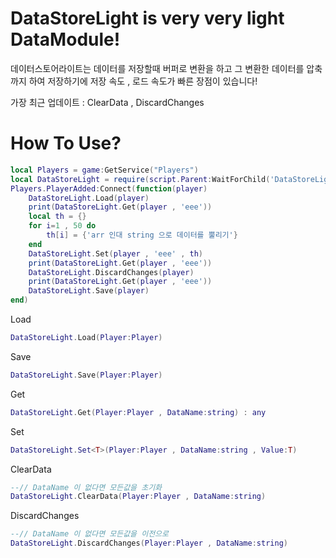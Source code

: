# DataStoreLight is very very light DataModule!

데이터스토어라이트는 데이터를 저장할때 버퍼로 변환을 하고 그 변환한 데이터를 압축까지 하여 저장하기에 저장 속도 , 로드 속도가 빠른 장점이 있습니다!

가장 최근 업데이트 : ClearData  , DiscardChanges


# How To Use?

```lua
local Players = game:GetService("Players")
local DataStoreLight = require(script.Parent:WaitForChild('DataStoreLight'))
Players.PlayerAdded:Connect(function(player)
    DataStoreLight.Load(player)
    print(DataStoreLight.Get(player , 'eee'))
    local th = {}
	for i=1 , 50 do
		th[i] = {'arr 인대 string 으로 데이터를 뿔리기'}
	end
    DataStoreLight.Set(player , 'eee' , th)
    print(DataStoreLight.Get(player , 'eee'))
    DataStoreLight.DiscardChanges(player)
    print(DataStoreLight.Get(player , 'eee'))
    DataStoreLight.Save(player)
end)
```

Load
```lua
DataStoreLight.Load(Player:Player)
```

Save
```lua
DataStoreLight.Save(Player:Player)
```

Get
```lua
DataStoreLight.Get(Player:Player , DataName:string) : any
```

Set
```lua
DataStoreLight.Set<T>(Player:Player , DataName:string , Value:T)
```

ClearData
```lua
--// DataName 이 없다면 모든값을 초기화
DataStoreLight.ClearData(Player:Player , DataName:string)
```

DiscardChanges
```lua
--// DataName 이 없다면 모든값을 이전으로
DataStoreLight.DiscardChanges(Player:Player , DataName:string)
```